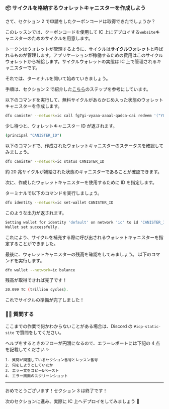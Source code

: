### 📦 サイクルを格納するウォレットキャニスターを作成しよう

さて、セクション 2 で申請をしたクーポンコードは取得できたでしょうか？

このレッスンでは、クーポンコードを使用して IC 上にデプロイする`website`キャニスターのためのサイクルを用意します。

トークンはウォレットが管理するように、サイクルは**サイクルウォレット**と呼ばれるものが管理します。アプリケーションが稼働するための費用はこのサイクルウォレットから補給します。サイクルウォレットの実態は IC 上で管理されるキャニスターです。

それでは、ターミナルを開いて始めていきましょう。

手順は、セクション 2 で紹介した[こちら](https://anv4y-qiaaa-aaaal-qaqxq-cai.ic0.app/)のステップを参考にしています。

以下のコマンドを実行して、無料サイクルがあらかじめ入った状態のウォレットキャニスターを作成します。

```bash
dfx canister --network=ic call fg7gi-vyaaa-aaaal-qadca-cai redeem '("YOUR_COUPON_CODE")'
```

少し待つと、ウォレットキャニスター ID が返されます。

```bash
(principal "CANISTER_ID")
```

以下のコマンドで、作成されたウォレットキャニスターのステータスを確認してみましょう。

```bash
dfx canister --network=ic status CANISTER_ID
```

約 20 兆サイクルが補給された状態のキャニスターであることが確認できます。

次に、作成したウォレットキャニスターを使用するために ID を指定します。

ターミナルで以下のコマンドを実行しましょう。

```bash
dfx identity --network=ic set-wallet CANISTER_ID
```

このような出力が返されます。

```bash
Setting wallet for identity 'default' on network 'ic' to id 'CANISTER_ID'
Wallet set successfully.
```

これにより、サイクルを補充する際に呼び出されるウォレットキャニスターを指定することができました。

最後に、ウォレットキャニスターの残高を確認をしてみましょう。
以下のコマンドを実行します。

```bash
dfx wallet --network=ic balance
```

残高が取得できれば完了です！

```bash
20.099 TC (trillion cycles).
```

これでサイクルの準備が完了しました！

### 🙋‍♂️ 質問する

ここまでの作業で何かわからないことがある場合は、Discord の `#icp-static-site` で質問をしてください。

ヘルプをするときのフローが円滑になるので、エラーレポートには下記の 4 点を記載してください ✨

```
1. 質問が関連しているセクション番号とレッスン番号
2. 何をしようとしていたか
3. エラー文をコピー&ペースト
4. エラー画面のスクリーンショット
```

---

おめでとうございます！セクション 3 は終了です！

次のセクションに進み、実際に IC 上へデプロイをしてみましょう 🚀
